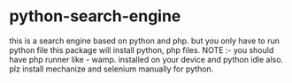 # python-search-engine
this is a search engine based on python and php. but you only have to run python file this package will install python,  php files. NOTE :- you should have php runner like - wamp. installed on your device and python idle also. plz install mechanize and selenium manually for python.
